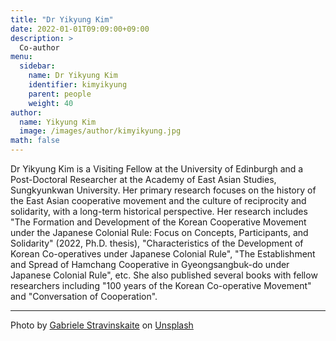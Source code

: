 ```yaml
---
title: "Dr Yikyung Kim"
date: 2022-01-01T09:09:00+09:00
description: >
  Co-author
menu:
  sidebar:
    name: Dr Yikyung Kim
    identifier: kimyikyung
    parent: people
    weight: 40
author:
  name: Yikyung Kim
  image: /images/author/kimyikyung.jpg
math: false
---
```


Dr Yikyung Kim is a Visiting Fellow at the University of Edinburgh and a
Post-Doctoral Researcher at the Academy of East Asian Studies, Sungkyunkwan University. Her primary research focuses on the history of the East Asian cooperative movement and the culture of reciprocity and solidarity, with a long-term historical perspective. Her research includes "The Formation and Development of the Korean Cooperative Movement under the Japanese Colonial Rule: Focus on Concepts, Participants, and Solidarity" (2022, Ph.D. thesis), "Characteristics of the Development of Korean Co-operatives under Japanese Colonial Rule", "The Establishment and Spread of Hamchang Cooperative in Gyeongsangbuk-do under Japanese Colonial Rule", etc. She also published several books with fellow researchers including "100 years of the Korean Co-operative Movement" and "Conversation of Cooperation".

---

Photo by <a href="https://unsplash.com/es/@gstravinsky?utm_source=unsplash&utm_medium=referral&utm_content=creditCopyText">Gabriele Stravinskaite</a> on <a href="https://unsplash.com/s/photos/edinburgh?utm_source=unsplash&utm_medium=referral&utm_content=creditCopyText">Unsplash</a>
  